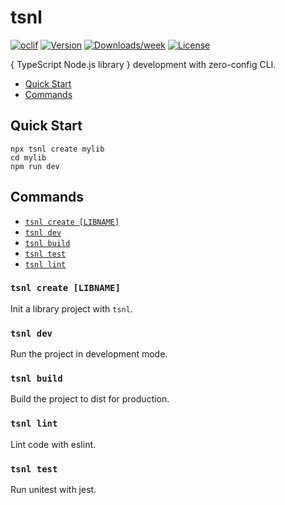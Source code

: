 # tsnl

[![oclif](https://img.shields.io/badge/cli-oclif-brightgreen.svg)](https://oclif.io)
[![Version](https://img.shields.io/npm/v/tsnl.svg)](https://npmjs.org/package/tsnl)
[![Downloads/week](https://img.shields.io/npm/dw/tsnl.svg)](https://npmjs.org/package/tsnl)
[![License](https://img.shields.io/npm/l/tsnl.svg)](https://github.com/forsigner/tsnl/blob/master/package.json)

{ TypeScript Node.js library } development with zero-config CLI.

<!-- toc -->

- [Quick Start](#quick-start)
- [Commands](#commands)
  <!-- tocstop -->

## Quick Start

<!-- quick-start -->

```sh-session
npx tsnl create mylib
cd mylib
npm run dev
```

<!-- quick-startstop -->

## Commands

<!-- commands -->

- [`tsnl create [LIBNAME]`](#tsnl-create-libname)
- [`tsnl dev`](#tsnl-dev)
- [`tsnl build`](#tsnl-build)
- [`tsnl test`](#tsnl-test)
- [`tsnl lint`](#tsnl-lint)

### `tsnl create [LIBNAME]`

Init a library project with `tsnl`.

### `tsnl dev`

Run the project in development mode.

### `tsnl build`

Build the project to dist for production.

### `tsnl lint`

Lint code with eslint.

### `tsnl test`

Run unitest with jest.
